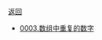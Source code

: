 
[返回](doc/leedcode题解/README.md)


- [0003.数组中重复的数字](doc/leedcode题解/剑指offer/easy/0003.数组中重复的数字.md#数组中重复的数字)








